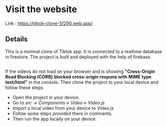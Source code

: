 # Visit the website

Link : https://tiktok-clone-5f290.web.app/

## Details
 This is a minimal clone of Tiktok app. 
 It is connected to a realtime database in firestore.
 The project is built and deployed with the help of firebase.
 
 ##
 If the videos do not load on your browser and is showing **"Cross-Origin Read Blocking (CORB) blocked cross-origin respons <url> with MIME type text/html"** in the console.
  Then clone the project to your local device and follow these steps
  * Open the project in your device.
  * Go to  *src -> Components-> Video-> Video.js*
  * Import a local video from your device to *Video.js*
  * Follow some steps provided there in comments.
  * Then run the app locally on your device.
